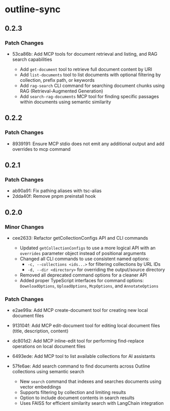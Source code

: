 # outline-sync

## 0.2.3

### Patch Changes

- 53ca86b: Add MCP tools for document retrieval and listing, and RAG search capabilities

  - Add `get-document` tool to retrieve full document content by URI
  - Add `list-documents` tool to list documents with optional filtering by collection, prefix path, or keywords
  - Add `rag-search` CLI command for searching document chunks using RAG (Retrieval-Augmented Generation)
  - Add `search-rag-documents` MCP tool for finding specific passages within documents using semantic similarity

## 0.2.2

### Patch Changes

- 8939191: Ensure MCP stdio does not emit any additional output and add overrides to mcp command

## 0.2.1

### Patch Changes

- ab90a91: Fix pathing aliases with tsc-alias
- 2dda40f: Remove pnpm preinstall hook

## 0.2.0

### Minor Changes

- cee2633: Refactor getCollectionConfigs API and CLI commands

  - Updated `getCollectionConfigs` to use a more logical API with an `overrides` parameter object instead of positional arguments
  - Changed all CLI commands to use consistent named options:
    - `-c, --collections <ids...>` for filtering collections by URL IDs
    - `-d, --dir <directory>` for overriding the output/source directory
  - Removed all deprecated command options for a cleaner API
  - Added proper TypeScript interfaces for command options: `DownloadOptions`, `UploadOptions`, `McpOptions`, and `AnnotateOptions`

### Patch Changes

- e2ae99a: Add MCP create-document tool for creating new local document files
- 913104f: Add MCP edit-document tool for editing local document files (title, description, content)
- dc801d2: Add MCP inline-edit tool for performing find-replace operations on local document files
- 6493ede: Add MCP tool to list available collections for AI assistants
- 57fe6ae: Add search command to find documents across Outline collections using semantic search

  - New `search` command that indexes and searches documents using vector embeddings
  - Supports filtering by collection and limiting results
  - Option to include document contents in search results
  - Uses FAISS for efficient similarity search with LangChain integration

